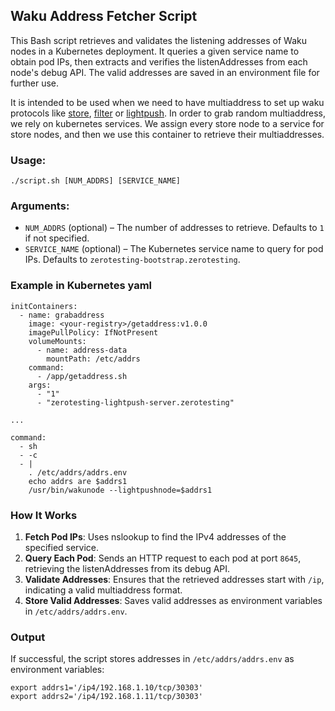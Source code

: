 ## Waku Address Fetcher Script

This Bash script retrieves and validates the listening addresses 
of Waku nodes in a Kubernetes deployment. 
It queries a given service name to obtain pod IPs, 
then extracts and verifies the listenAddresses 
from each node's debug API. 
The valid addresses are saved in an environment file for further use.

It is intended to be used when we need to have multiaddress
to set up waku protocols like 
[store](https://docs.waku.org/guides/nwaku/config-options/#store-and-message-store-config), 
[filter](https://docs.waku.org/guides/nwaku/config-options/#filter-config) 
or 
[lightpush](https://docs.waku.org/guides/nwaku/config-options/#light-push-config).
In order to grab random multiaddress, we rely on kubernetes services.
We assign every store node to a service for store nodes, 
and then we use this container to retrieve their multiaddresses.

### Usage:
```
./script.sh [NUM_ADDRS] [SERVICE_NAME]
```

### Arguments:
- `NUM_ADDRS` (optional) – The number of addresses to retrieve. 
Defaults to `1` if not specified.
- `SERVICE_NAME` (optional) – The Kubernetes service name
to query for pod IPs. Defaults to `zerotesting-bootstrap.zerotesting`.

### Example in Kubernetes yaml
```
initContainers:
  - name: grabaddress
    image: <your-registry>/getaddress:v1.0.0
    imagePullPolicy: IfNotPresent
    volumeMounts:
      - name: address-data
        mountPath: /etc/addrs
    command:
      - /app/getaddress.sh
    args:
      - "1"
      - "zerotesting-lightpush-server.zerotesting"

...

command:
  - sh
  - -c
  - |
    . /etc/addrs/addrs.env
    echo addrs are $addrs1
    /usr/bin/wakunode --lightpushnode=$addrs1
```


### How It Works
1. **Fetch Pod IPs**: Uses nslookup to find the IPv4 addresses
of the specified service.
2. **Query Each Pod**: Sends an HTTP request 
to each pod at port `8645`, 
retrieving the listenAddresses from its debug API.
3. **Validate Addresses**: Ensures that the retrieved addresses
start with `/ip`, indicating a valid multiaddress format.
4. **Store Valid Addresses**: Saves valid addresses
as environment variables in `/etc/addrs/addrs.env`.

### Output
If successful, the script stores addresses in `/etc/addrs/addrs.env`
as environment variables:
```
export addrs1='/ip4/192.168.1.10/tcp/30303'
export addrs2='/ip4/192.168.1.11/tcp/30303'
```

